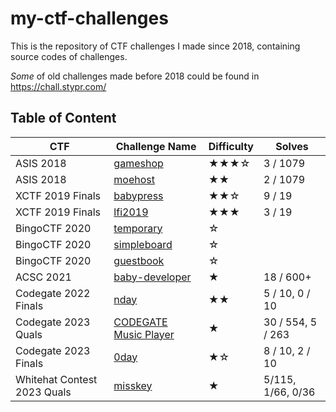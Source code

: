 # my-ctf-challenges

This is the repository of CTF challenges I made since 2018, containing source codes of challenges.

*Some* of old challenges made before 2018 could be found in https://chall.stypr.com/

## Table of Content

| CTF | Challenge Name | Difficulty | Solves |
| -- | -- | -- | -- |
| ASIS 2018 | [gameshop](2018_ASIS_Quals/gameshop) | ★★★☆ | 3 / 1079 |
| ASIS 2018 | [moehost](2018_ASIS_Quals/moehost) | ★★ | 2 / 1079 |
| XCTF 2019 Finals | [babypress](2019_XCTF_Finals/babypress) | ★★☆ | 9 / 19 |
| XCTF 2019 Finals | [lfi2019](2019_XCTF_Finals/lfi2019) | ★★★ | 3 / 19 |
| BingoCTF 2020 | [temporary](2020_BingoCTF/temporary) | ☆ |  |
| BingoCTF 2020 | [simpleboard](2020_BingoCTF/simpleboard) | ☆ | |
| BingoCTF 2020 | [guestbook](2020_BingoCTF/guestbook) | ☆ | |
| ACSC 2021 | [baby-developer](2021_ACSC/baby-developer) | ★ | 18 / 600+ |
| Codegate 2022 Finals | [nday](2022_Codegate_Finals/nday) | ★★ | 5 / 10, 0 / 10 |
| Codegate 2023 Quals | [CODEGATE Music Player](2022_Codegate_Finals/CODEGATE-Music-Player) | ★ | 30 / 554, 5 / 263 |
| Codegate 2023 Finals | [0day](2023_Codegate_Finals/0day) | ★☆ | 8 / 10, 2 / 10 |
| Whitehat Contest 2023 Quals | [misskey](2023_Whitehat_Contest_Quals/misskey) | ★ | 5/115, 1/66, 0/36 |
